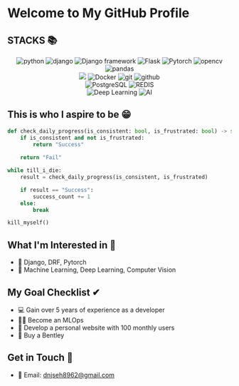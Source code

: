 # Welcome to My GitHub Profile

## STACKS 📚
<p align="center">
  <img src="https://img.shields.io/badge/python-3776AB?style=for-the-badge&logo=python&logoColor=white" alt="python" />
  <img src="https://img.shields.io/badge/django-092E20?style=for-the-badge&logo=django&logoColor=white" alt="django" />
  <img src="https://img.shields.io/badge/Django%20framework-092E20?style=for-the-badge&logo=django&logoColor=white" alt="Django framework" />
  <img src="https://img.shields.io/badge/Flask-000000?style=for-the-badge&logo=flask&logoColor=white" alt="Flask" />
  <img src="https://img.shields.io/badge/Pytorch-EE4C2C?style=for-the-badge&logo=pytorch&logoColor=white" alt="Pytorch" />
  <img src="https://img.shields.io/badge/opencv-5C3EE8?style=for-the-badge&logo=opencv&logoColor=white" alt="opencv" />
  <img src="https://img.shields.io/badge/pandas-150458?style=for-the-badge&logo=pandas&logoColor=white" alt="pandas" />
  <br/>
  <img src="https://img.shields.io/badge/amazonaws-232F3E?style=for-the-badge&logo=amazonaws&logoColor=white">
  <img src="https://img.shields.io/badge/Docker-2496ED?style=for-the-badge&logo=docker&logoColor=white" alt="Docker" />
  <img src="https://img.shields.io/badge/git-F05032?style=for-the-badge&logo=git&logoColor=white" alt="git" />
  <img src="https://img.shields.io/badge/github-181717?style=for-the-badge&logo=github&logoColor=white" alt="github" />
  <br/>
  <img src="https://img.shields.io/badge/PostgreSQL-336791?style=for-the-badge&logo=postgresql&logoColor=white" alt="PostgreSQL" />
  <img src="https://img.shields.io/badge/REDIS-DC382D?style=for-the-badge&logo=redis&logoColor=white" alt="REDIS" />
  <br/>
  <img src="https://img.shields.io/badge/Deep%20Learning-FF6F00?style=for-the-badge&logo=deeplearning&logoColor=white" alt="Deep Learning" />
  <img src="https://img.shields.io/badge/AI-00FF00?style=for-the-badge&logo=artificialintelligence&logoColor=white" alt="AI" />
</p>


## This is who I aspire to be 😁
```python
def check_daily_progress(is_consistent: bool, is_frustrated: bool) -> str:
    if is_consistent and not is_frustrated:
        return "Success"
    
    return "Fail"

while till_i_die:
    result = check_daily_progress(is_consistent, is_frustrated)

    if result == "Success":
        success_count += 1
    else:
        break

kill_myself()
```

## What I'm Interested in 👀
- 🐍 Django, DRF, Pytorch
- 🤖 Machine Learning, Deep Learning, Computer Vision

## My Goal Checklist ✔
- 💻 Gain over 5 years of experience as a developer
- 👨‍💻 Become an MLOps
- 🎉 Develop a personal website with 100 monthly users
- 🚗 Buy a Bentley

## Get in Touch 📡
- 📧 Email: dnjseh8962@gmail.com
